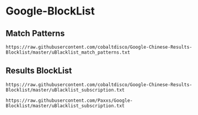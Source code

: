 # Google-BlockList

## Match Patterns

```
https://raw.githubusercontent.com/cobaltdisco/Google-Chinese-Results-Blocklist/master/uBlacklist_match_patterns.txt 
```

## Results BlockList

```
https://raw.githubusercontent.com/cobaltdisco/Google-Chinese-Results-Blocklist/master/uBlacklist_subscription.txt
```

```
https://raw.githubusercontent.com/Paxxs/Google-Blocklist/master/uBlacklist_subscription.txt
```

